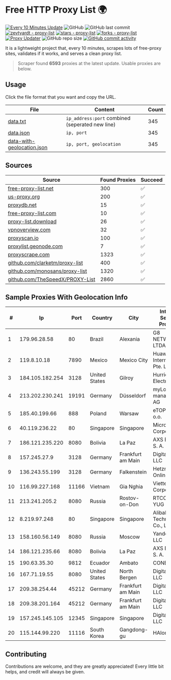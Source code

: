 
# Free HTTP Proxy List 🌍

[![Every 10 Minutes Update](https://github.com/mertguvencli/http-proxy-list/actions/workflows/main.yml/badge.svg?branch=main)](https://github.com/mertguvencli/http-proxy-list/actions/workflows/main.yml)
![GitHub](https://img.shields.io/github/license/mertguvencli/http-proxy-list)
![GitHub last commit](https://img.shields.io/github/last-commit/mertguvencli/http-proxy-list)
[![zevtyardt - proxy-list](https://img.shields.io/static/v1?label=zevtyardt&message=proxy-list&color=blue&logo=github)](https://github.com/zevtyardt/proxy-list "Go to GitHub repo")
[![stars - proxy-list](https://img.shields.io/github/stars/zevtyardt/proxy-list?style=social)](https://github.com/zevtyardt/proxy-list)
[![forks - proxy-list](https://img.shields.io/github/forks/zevtyardt/proxy-list?style=social)](https://github.com/zevtyardt/proxy-list)
[![Proxy Updater](https://github.com/zevtyardt/proxy-list/workflows/Proxy%20Updater/badge.svg)](https://github.com/zevtyardt/proxy-list/actions?query=workflow:"Proxy+Updater")
![GitHub repo size](https://img.shields.io/github/repo-size/zevtyardt/proxy-list)
[![GitHub commit activity](https://img.shields.io/github/commit-activity/m/zevtyardt/proxy-list?logo=commits)](https://github.com/zevtyardt/proxy-list/commits/main)

It is a lightweight project that, every 10 minutes, scrapes lots of free-proxy sites, validates if it works, and serves a clean proxy list.

> Scraper found **6593** proxies at the latest update. Usable proxies are below.

## Usage

Click the file format that you want and copy the URL.

|File|Content|Count|
|----|-------|-----|
|[data.txt](https://raw.githubusercontent.com/mertguvencli/http-proxy-list/main/proxy-list/data.txt)|`ip_address:port` combined (seperated new line)|345|
|[data.json](https://raw.githubusercontent.com/mertguvencli/http-proxy-list/main/proxy-list/data.json)|`ip, port`|345|
|[data-with-geolocation.json](https://raw.githubusercontent.com/mertguvencli/http-proxy-list/main/proxy-list/data-with-geolocation.json)|`ip, port, geolocation`|345|

## Sources

|Source|Found Proxies|Succeed|
|------|-------------|-------|
|[free-proxy-list.net](https://free-proxy-list.net)|300|✅|
|[us-proxy.org](https://www.us-proxy.org)|200|✅|
|[proxydb.net](http://proxydb.net)|15|✅|
|[free-proxy-list.com](https://free-proxy-list.com/?page=&port=&type%5B%5D=http&type%5B%5D=https&up_time=0&search=Search)|10|✅|
|[proxy-list.download](https://www.proxy-list.download/HTTP)|26|✅|
|[vpnoverview.com](https://vpnoverview.com/privacy/anonymous-browsing/free-proxy-servers)|32|✅|
|[proxyscan.io](https://www.proxyscan.io)|100|✅|
|[proxylist.geonode.com](https://proxylist.geonode.com/api/proxy-list?limit=300&page=1&sort_by=lastChecked&sort_type=desc&protocols=http,https)|7|✅|
|[proxyscrape.com](https://api.proxyscrape.com/v2/?request=displayproxies&protocol=http&timeout=10000&country=all&ssl=all&anonymity=all)|1323|✅|
|[github.com/clarketm/proxy-list](https://raw.githubusercontent.com/clarketm/proxy-list/master/proxy-list-raw.txt)|400|✅|
|[github.com/monosans/proxy-list](https://raw.githubusercontent.com/monosans/proxy-list/main/proxies/http.txt)|1320|✅|
|[github.com/TheSpeedX/PROXY-List](https://raw.githubusercontent.com/TheSpeedX/PROXY-List/master/http.txt)|2860|✅|


## Sample Proxies With Geolocation Info

|#|Ip|Port|Country|City|Internet Service Provider|
|-|--|----|-------|----|-------------------------|
|1|179.96.28.58|80|Brazil|Alexania|G8 NETWORKS LTDA|
|2|119.8.10.18|7890|Mexico|Mexico City|Huawei International Pte. LTD|
|3|184.105.182.254|3128|United States|Gilroy|Hurricane Electric LLC|
|4|213.202.230.241|19191|Germany|Düsseldorf|myLoc managed IT AG|
|5|185.40.199.66|888|Poland|Warsaw|eTOP sp. z o.o.|
|6|40.119.236.22|80|Singapore|Singapore|Microsoft Corporation|
|7|186.121.235.220|8080|Bolivia|La Paz|AXS Bolivia S. A.|
|8|157.245.27.9|3128|Germany|Frankfurt am Main|DigitalOcean, LLC|
|9|136.243.55.199|3128|Germany|Falkenstein|Hetzner Online GmbH|
|10|116.99.227.168|11166|Vietnam|Gia Nghia|Viettel Corporation|
|11|213.241.205.2|8080|Russia|Rostov-on-Don|RTCOMM-YUG|
|12|8.219.97.248|80|Singapore|Singapore|Alibaba (US) Technology Co., Ltd.|
|13|158.160.56.149|8080|Russia|Moscow|Yandex.Cloud LLC|
|14|186.121.235.66|8080|Bolivia|La Paz|AXS Bolivia S. A.|
|15|190.63.35.30|9812|Ecuador|Ambato|CONECEL|
|16|167.71.19.55|8080|United States|North Bergen|DigitalOcean, LLC|
|17|209.38.254.44|45212|Germany|Frankfurt am Main|DigitalOcean, LLC|
|18|209.38.201.164|45212|Germany|Frankfurt am Main|DigitalOcean, LLC|
|19|157.245.145.105|12345|Singapore|Singapore|DigitalOcean, LLC|
|20|115.144.99.220|11116|South Korea|Gangdong-gu|HAIonNet|



## Contributing

Contributions are welcome, and they are greatly appreciated! Every
little bit helps, and credit will always be given.

